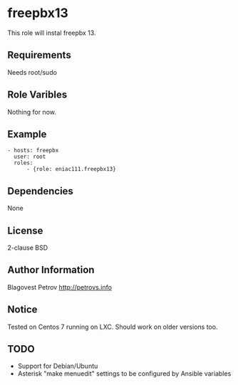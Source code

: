 freepbx13
===============

This role will instal freepbx 13.


Requirements
---------------------

Needs root/sudo

Role Varibles
-----------------

Nothing for now.

Example
---------------

    - hosts: freepbx
      user: root
      roles:
          - {role: eniac111.freepbx13}

Dependencies
-----------------

None

License
-------

2-clause BSD

Author Information
------------------

Blagovest Petrov
http://petrovs.info


Notice
------

Tested on Centos 7 running on LXC. Should work on older versions too.

TODO
----
* Support for Debian/Ubuntu
* Asterisk "make menuedit" settings to be configured by Ansible variables
